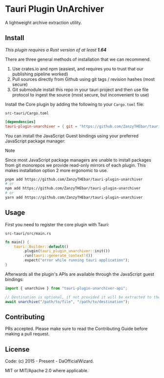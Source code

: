 <!-- ![tauri-plugin-unarchiver](banner.png) -->

# Tauri Plugin UnArchiver

A lightweight archive extraction utility.

## Install

_This plugin requires a Rust version of at least **1.64**_

There are three general methods of installation that we can recommend.

1. Use crates.io and npm (easiest, and requires you to trust that our publishing pipeline worked)
2. Pull sources directly from Github using git tags / revision hashes (most secure)
3. Git submodule install this repo in your tauri project and then use file protocol to ingest the source (most secure, but inconvenient to use)

Install the Core plugin by adding the following to your `Cargo.toml` file:

`src-tauri/Cargo.toml`

```toml
[dependencies]
tauri-plugin-unarchiver = { git = "https://github.com/ZanzyTHEbar/tauri-plugin-unarchiver", branch = "main" }
```

You can install the JavaScript Guest bindings using your preferred JavaScript package manager:

> [!NOTE] 
> Since most JavaScript package managers are unable to install packages from git monorepos we provide read-only mirrors of each plugin. This makes installation option 2 more ergonomic to use.

```sh
pnpm add https://github.com/ZanzyTHEbar/tauri-plugin-unarchiver
# or
npm add https://github.com/ZanzyTHEbar/tauri-plugin-unarchiver
# or
yarn add https://github.com/ZanzyTHEbar/tauri-plugin-unarchiver
```

## Usage

First you need to register the core plugin with Tauri:

`src-tauri/src/main.rs`

```rs
fn main() {
    tauri::Builder::default()
        .plugin(tauri_plugin_unarchiver::init())
        .run(tauri::generate_context!())
        .expect("error while running tauri application");
}
```

Afterwards all the plugin's APIs are available through the JavaScript guest bindings:

```js
import { unarchive } from "tauri-plugin-unarchiver-api";

// Destination is optional, if not provided it will be extracted to the same directory as the archive
await unarchive("/path/to/file", "/path/to/destination");
```

## Contributing

PRs accepted. Please make sure to read the Contributing Guide before making a pull request.

## License

Code: (c) 2015 - Present - DaOfficialWizard.

MIT or MIT/Apache 2.0 where applicable.

